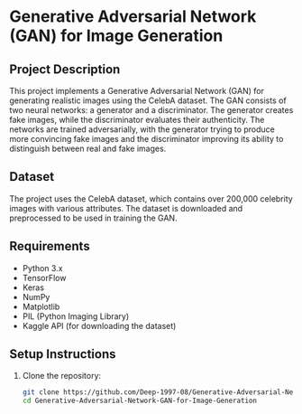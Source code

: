 # Generative Adversarial Network (GAN) for Image Generation

## Project Description
This project implements a Generative Adversarial Network (GAN) for generating realistic images using the CelebA dataset. The GAN consists of two neural networks: a generator and a discriminator. The generator creates fake images, while the discriminator evaluates their authenticity. The networks are trained adversarially, with the generator trying to produce more convincing fake images and the discriminator improving its ability to distinguish between real and fake images.

## Dataset
The project uses the CelebA dataset, which contains over 200,000 celebrity images with various attributes. The dataset is downloaded and preprocessed to be used in training the GAN.

## Requirements
- Python 3.x
- TensorFlow
- Keras
- NumPy
- Matplotlib
- PIL (Python Imaging Library)
- Kaggle API (for downloading the dataset)

## Setup Instructions
1. Clone the repository:
   ```bash
   git clone https://github.com/Deep-1997-08/Generative-Adversarial-Network-GAN-for-Image-Generation.git
   cd Generative-Adversarial-Network-GAN-for-Image-Generation
